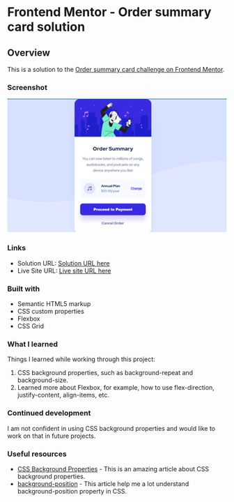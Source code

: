 # Frontend Mentor - Order summary card solution

## Overview

This is a solution to the [Order summary card challenge on Frontend Mentor](https://www.frontendmentor.io/challenges/order-summary-component-QlPmajDUj).

### Screenshot

![](./Images/screenshot.png)

### Links

- Solution URL: [Solution URL here](https://github.com/Nuca29/Order-Summary-Component.git)
- Live Site URL: [Live site URL here](https://nuca29.github.io/Order-Summary-Component/)

### Built with

- Semantic HTML5 markup
- CSS custom properties
- Flexbox
- CSS Grid

### What I learned

Things I learned while working through this project:

1. CSS background properties, such as background-repeat and background-size.
2. Learned more about Flexbox, for example, how to use flex-direction, justify-content, align-items, etc.

### Continued development

I am not confident in using CSS background properties and would like to work on that in future projects.

### Useful resources

- [CSS Background Properties](https://www.freecodecamp.org/news/learn-css-background-properties/) - This is an amazing article about CSS background properties.
- [background-position](https://css-tricks.com/almanac/properties/b/background-position/) - This article help me a lot understand background-position property in CSS.
